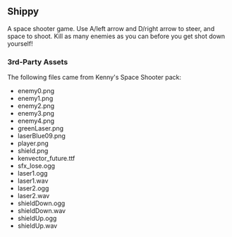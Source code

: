 ## Shippy
A space shooter game. Use A/left arrow and D/right arrow to steer, and space to shoot.
Kill as many enemies as you can before you get shot down yourself!

### 3rd-Party Assets
The following files came from Kenny's Space Shooter pack:

* enemy0.png
* enemy1.png
* enemy2.png
* enemy3.png
* enemy4.png
* greenLaser.png
* laserBlue09.png
* player.png
* shield.png
* kenvector_future.ttf
* sfx_lose.ogg
* laser1.ogg
* laser1.wav
* laser2.ogg
* laser2.wav
* shieldDown.ogg
* shieldDown.wav
* shieldUp.ogg
* shieldUp.wav
